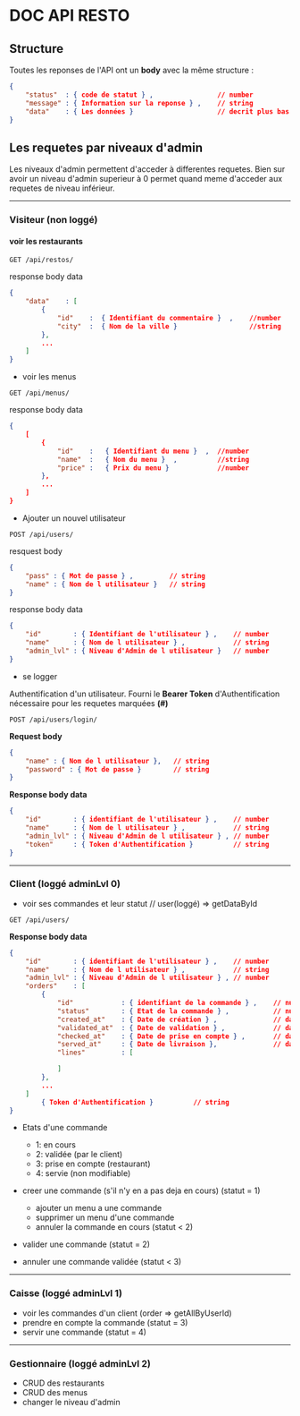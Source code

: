 # DOC API RESTO

## Structure
Toutes les reponses de l'API ont un **body** avec la même structure :

```json
{ 
	"status"  : { code de statut } ,                // number 
	"message" : { Information sur la reponse } ,    // string 
    "data"    : { Les données }                     // decrit plus bas 
}
```
## Les requetes par niveaux d'admin

Les niveaux d'admin permettent d'acceder à differentes requetes.
Bien sur avoir un niveau d'admin superieur à 0 permet quand meme d'acceder aux requetes de niveau inférieur. 
* * *
### Visiteur (non loggé)

#### voir les restaurants
```
GET /api/restos/
```
response body data
```json
{ 
    "data"    : [
        {
            "id"    :  { Identifiant du commentaire }  ,    //number
            "city"  :  { Nom de la ville }                  //string
        },
        ...
    ]
}
```
* voir les menus
```
GET /api/menus/
```
response body data
```json
{ 
    [
        {
            "id"    :   { Identifiant du menu }  ,  //number
            "name"  :   { Nom du menu }  ,          //string
            "price" :   { Prix du menu }            //number
        },
        ...
    ]
}
```
* Ajouter un nouvel utilisateur
```
POST /api/users/
```
resquest body
```json
{ 
	"pass" : { Mot de passe } ,         // string 
	"name" : { Nom de l utilisateur }   // string 
}
```
response body data
```json
{ 
    "id"        : { Identifiant de l'utilisateur } ,    // number 
    "name"      : { Nom de l utilisateur } ,            // string 
    "admin_lvl" : { Niveau d'Admin de l utilisateur }   // number 
}
```
* se logger

Authentification d'un utilisateur. Fourni le **Bearer Token** d'Authentification nécessaire pour les requetes marquées **(#)**

```
POST /api/users/login/
```
**Request body** 

```json
{
	"name" : { Nom de l utilisateur },   // string
	"password" : { Mot de passe }        // string 
}
```
**Response body data**

```json
{
    "id"        : { identifiant de l'utilisateur } ,    // number 
    "name"      : { Nom de l utilisateur } ,            // string 
    "admin_lvl" : { Niveau d'Admin de l utilisateur } , // number 
    "token"     : { Token d'Authentification }          // string 
}
```
* * *
### Client (loggé adminLvl 0)

* voir ses commandes et leur statut    // user(loggé) => getDataById

```
GET /api/users/
```
**Response body data**

```json
{
    "id"        : { identifiant de l'utilisateur } ,    // number 
    "name"      : { Nom de l utilisateur } ,            // string 
    "admin_lvl" : { Niveau d'Admin de l utilisateur } , // number 
    "orders"    : [
        {
            "id"            : { identifiant de la commande } ,    // number 
            "status"        : { Etat de la commande } ,           // number   
            "created_at"    : { Date de création } ,              // date 
            "validated_at"  : { Date de validation } ,            // date 
            "checked_at"    : { Date de prise en compte } ,       // date
            "served_at"     : { Date de livraison },              // date
            "lines"         : [

            ]
        },
        ...
    ]
        { Token d'Authentification }          // string 
}
```
* Etats d'une commande
    * 1: en cours
    * 2: validée (par le client)
    * 3: prise en compte (restaurant)
    * 4: servie (non modifiable)


* creer une commande (s'il n'y en a pas deja en cours) (statut = 1)
    * ajouter un menu a une commande
    * supprimer un menu d'une commande
    * annuler la commande en cours (statut < 2)
* valider une commande (statut = 2)
* annuler une commande validée (statut < 3)
* * *
### Caisse (loggé adminLvl 1)

* voir les commandes d'un client (order => getAllByUserId)
* prendre en compte la commande (statut = 3)
* servir une commande (statut = 4)
* * *
### Gestionnaire (loggé adminLvl 2)

* CRUD des restaurants
* CRUD des menus
* changer le niveau d'admin
